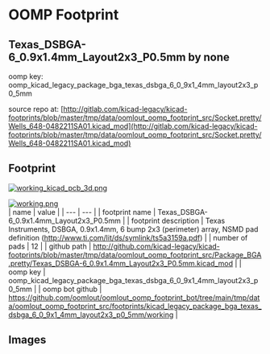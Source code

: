 # OOMP Footprint  
## Texas_DSBGA-6_0.9x1.4mm_Layout2x3_P0.5mm  by none  
  
oomp key: oomp_kicad_legacy_package_bga_texas_dsbga_6_0_9x1_4mm_layout2x3_p0_5mm  
  
source repo at: [http://gitlab.com/kicad-legacy/kicad-footprints/blob/master/tmp/data/oomlout_oomp_footprint_src/Socket.pretty/Wells_648-0482211SA01.kicad_mod](http://gitlab.com/kicad-legacy/kicad-footprints/blob/master/tmp/data/oomlout_oomp_footprint_src/Socket.pretty/Wells_648-0482211SA01.kicad_mod)  
## Footprint  
  
[![working_kicad_pcb_3d.png](working_kicad_pcb_3d_600.png)](working_kicad_pcb_3d.png)  
  
[![working.png](working_600.png)](working.png)  
| name | value | 
| --- | --- | 
| footprint name | Texas_DSBGA-6_0.9x1.4mm_Layout2x3_P0.5mm | 
| footprint description | Texas Instruments, DSBGA, 0.9x1.4mm, 6 bump 2x3 (perimeter) array, NSMD pad definition (http://www.ti.com/lit/ds/symlink/ts5a3159a.pdf) | 
| number of pads | 12 | 
| github path | http://github.com/kicad-legacy/kicad-footprints/blob/master/tmp/data/oomlout_oomp_footprint_src/Package_BGA.pretty/Texas_DSBGA-6_0.9x1.4mm_Layout2x3_P0.5mm.kicad_mod | 
| oomp key | oomp_kicad_legacy_package_bga_texas_dsbga_6_0_9x1_4mm_layout2x3_p0_5mm | 
| oomp bot github | https://github.com/oomlout/oomlout_oomp_footprint_bot/tree/main/tmp/data/oomlout_oomp_footprint_src/footprints/kicad_legacy_package_bga_texas_dsbga_6_0_9x1_4mm_layout2x3_p0_5mm/working | 
## Images  
